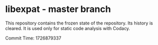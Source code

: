 # libexpat - master branch

This repository contains the frozen state of the repository.
Its history is cleared. It is used only for static code
analysis with Codacy.

Commit Time: 1726879337